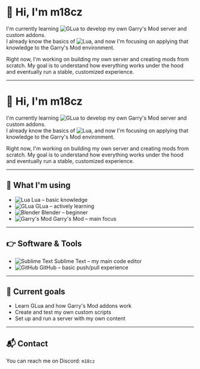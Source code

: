 # 👋 Hi, I'm m18cz

I'm currently learning ![GLua](https://img.shields.io/badge/GLua-%231DA1F2?style=flat-square&logo=codeforces&logoColor=white) to develop my own Garry's Mod server and custom addons.  
I already know the basics of ![Lua](https://img.shields.io/badge/Lua-00008B?style=flat-square&logo=lua&logoColor=white), and now I'm focusing on applying that knowledge to the Garry's Mod environment.

Right now, I'm working on building my own server and creating mods from scratch. My goal is to understand how everything works under the hood and eventually run a stable, customized experience.

---
# 👋 Hi, I'm m18cz

I'm currently learning ![GLua](https://img.shields.io/badge/GLua-%231DA1F2?style=flat-square&logo=codeforces&logoColor=white) to develop my own Garry's Mod server and custom addons.  
I already know the basics of ![Lua](https://img.shields.io/badge/Lua-00008B?style=flat-square&logo=lua&logoColor=white), and now I'm focusing on applying that knowledge to the Garry's Mod environment.

Right now, I'm working on building my own server and creating mods from scratch. My goal is to understand how everything works under the hood and eventually run a stable, customized experience.

---

## 🔧 What I'm using

- ![Lua](https://img.shields.io/badge/Lua-00008B?style=flat-square&logo=lua&logoColor=white) Lua – basic knowledge  
- ![GLua](https://img.shields.io/badge/GLua-%231DA1F2?style=flat-square&logo=codeforces&logoColor=white) GLua – actively learning  
- ![Blender](https://img.shields.io/badge/Blender-F5792A?style=flat-square&logo=blender&logoColor=white) Blender – beginner  
- ![Garry's Mod](https://img.shields.io/badge/Garry's%20Mod-1a1a1a?style=flat-square&logo=steam&logoColor=white) Garry's Mod – main focus

---

## 👉 Software & Tools

- ![Sublime Text](https://img.shields.io/badge/Sublime%20Text-FF9800?style=flat-square&logo=sublime-text&logoColor=white) Sublime Text – my main code editor  
- ![GitHub](https://img.shields.io/badge/GitHub-181717?style=flat-square&logo=github&logoColor=white) GitHub – basic push/pull experience

---

## 🎯 Current goals

- Learn GLua and how Garry's Mod addons work  
- Create and test my own custom scripts  
- Set up and run a server with my own content

---

## 📬 Contact

You can reach me on Discord: `m18cz`
